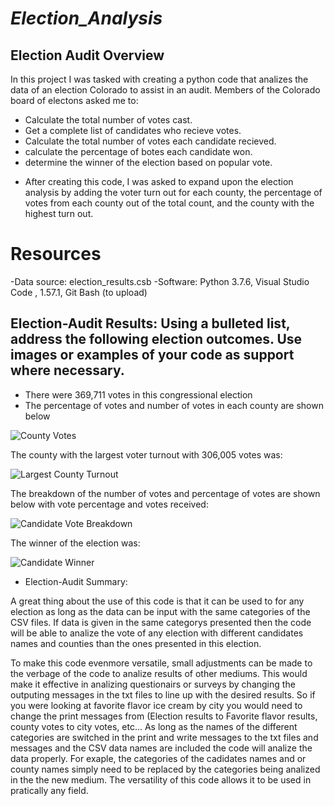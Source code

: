 # *Election_Analysis*

## Election Audit Overview

In this project I  was tasked with creating a python code that analizes the data of an election Colorado to assist in an audit. Members of the Colorado board of electons asked me to:

* Calculate the total number of votes cast.
* Get a complete list of candidates who recieve votes.
* Calculate the total number of votes each candidate recieved.
* calculate the percentage of botes each candidate won.
* determine the winner of the election based on popular vote.

- After creating this code, I was asked to expand upon the election analysis by adding the voter turn out for each county, the percentage of votes from each county out of the total count, and the county with the highest turn out.


# Resources 
-Data source: election_results.csb 
-Software: Python 3.7.6, Visual Studio Code , 1.57.1, Git Bash (to upload)


## Election-Audit Results: Using a bulleted list, address the following election outcomes. Use images or examples of your code as support where necessary.


* There were 369,711 votes in this congressional election
* The percentage of votes and number of votes in each county are shown below

![County Votes](https://user-images.githubusercontent.com/82718969/124504337-e14cd180-dd8c-11eb-8317-0e5e36592a68.png)


The county with the largest voter turnout with 306,005 votes was:

![Largest County Turnout](https://user-images.githubusercontent.com/82718969/124504374-f6296500-dd8c-11eb-9ac9-0c332d8bf128.png)


The breakdown of the number of votes and percentage of votes are shown below with vote percentage and votes received:

![Candidate Vote Breakdown](https://user-images.githubusercontent.com/82718969/124504401-03deea80-dd8d-11eb-9098-793e16154845.png)

The winner of the election was:

![Candidate Winner](https://user-images.githubusercontent.com/82718969/124504426-0fcaac80-dd8d-11eb-9ab0-a282e1c95191.png)


- Election-Audit Summary: 

A great thing about the use of this code is that it can be used to for any election as long as the data can be input with the same categories of the CSV files. If data is given in the same categorys presented then the code will be able to analize the vote of any election with different candidates names and counties than the ones presented in this election.

To make this code evenmore versatile, small adjustments can be made to the verbage of the code to analize results of other mediums. This would make it effective in analizing questionairs or surveys by changing the outputing messages in the txt files to line up with the desired results. So if you were looking at favorite flavor ice cream by city you would need to change the print messages from (Election results to Favorite flavor results, county votes to city votes, etc... 
As long as the names of the different categories are switched in the print and write messages to the txt files and messages and the CSV data names are included the code will analize the data properly. For exaple, the categories of the cadidates names and or county names simply need to be replaced by the categories being analized in the the new medium. The versatility of this code allows it to be used in pratically any field.

